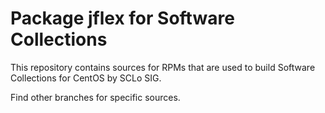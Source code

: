 # Package jflex for Software Collections

This repository contains sources for RPMs that are used
to build Software Collections for CentOS by SCLo SIG.

Find other branches for specific sources.
